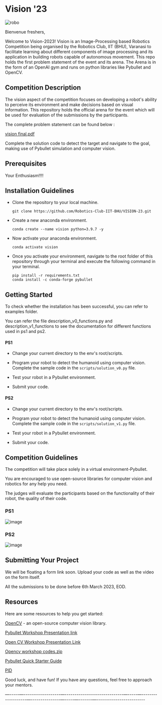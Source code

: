 # Vision '23

![robo](https://user-images.githubusercontent.com/120899038/222499315-4d8546e2-3fee-427b-be2a-ae76ddc3c088.png)


Bienvenue freshers,

Welcome to Vision-2023! Vision is an Image-Processing based Robotics Competition being organised by the Robotics Club, IIT (BHU), Varanasi to facilitate learning about different components of image processing and its application in building robots capable of autonomous movement. This repo holds the first problem statement of the event and its arena. The Arena is in the form of an OpenAI gym and runs on python libraries like Pybullet and OpenCV.

## Competition Description


The vision aspect of the competition focuses on developing a robot's ability to perceive its environment and make decisions based on visual information.
This repository holds the official arena for the event which will be used for evaluation of the submissions by the participants. 

The complete problem statement can be found below :

[vision final.pdf](https://github.com/Robotics-Club-IIT-BHU/VISION-23/files/10881736/vision.final.pdf)


Complete the solution code to detect the target and navigate to the goal, making use of Pybullet simulation and computer vision.



## Prerequisites

Your Enthusiasm!!!!


## Installation Guidelines

* Clone the repository to your local machine.

    ```
    git clone https://github.com/Robotics-Club-IIT-BHU/VISION-23.git 
    ```
* Create a new anaconda environment.
  
    ```
    conda create --name vision python=3.9.7 -y
    ```
* Now activate your anaconda environment.
    
    ```
    conda activate vision
    ```
* Once you activate your environment, navigate to the root folder of this repository through your terminal and execute the following command in your terminal.

    ```
    pip install -r requirements.txt
    conda install -c conda-forge pybullet
    ```
    
## Getting Started

To check whether the installation has been successful, you can refer to examples folder.

You can refer the file description_v0_functions.py and description_v1_functions to see the documentation for different functions used in ps1 and ps2.


#### PS1

* Change your current directory to the env's root/scripts.

* Program your robot to detect the humanoid using computer vision. Complete the sample code in the `scripts/solution_v0.py` file.

* Test your robot in a Pybullet environment.

* Submit your code.


#### PS2

* Change your current directory to the env's root/scripts.

* Program your robot to detect the humanoid using computer vision. Complete the sample code in the `scripts/solution_v1.py` file.

* Test your robot in a Pybullet environment.

* Submit your code.


## Competition Guidelines

The competition will take place solely in a virtual environment-Pybullet.

You are encouraged to use open-source libraries for computer vision and robotics for any help you need.

The judges will evaluate the participants based on the functionality of their robot, the quality of their code.

### PS1

![image](https://user-images.githubusercontent.com/120899038/222521092-06c19a35-cc62-4a57-a7a5-9c2c6dc64766.png)

### PS2

![image](https://user-images.githubusercontent.com/120899038/222521908-cc9b92b0-7acf-46b5-ab08-0e1c16124ecb.png)


## Submitting Your Project

We will be floating a form link soon. Upload your code as well as the video on the form itself. 

All the submissions to be done before 6th March 2023, EOD.


## Resources
Here are some resources to help you get started:

[OpenCV](https://docs.opencv.org/4.x/) - an open-source computer vision library.

[Pybullet Workshop Presentation link](https://docs.google.com/presentation/d/1GOtJJlYNM3bD58aDP8NgCF2n8hoL5g8fXXuQwnnzkpE/edit#slide=id.g1102d05d31e_0_104)

[Open CV Workshop Presentation Link](https://docs.google.com/presentation/d/1RwAGsYsVIkNMEP-hASJOoHOXIZ-xuMGdVxvKk8843Jw/edit#slide=id.g1a27f565b9b_0_8843)

[Opencv workshop codes.zip](https://github.com/Robotics-Club-IIT-BHU/VISION-23/files/10891704/Opencv.workshop.zip)


[Pybullet Quick Starter Guide](https://usermanual.wiki/Document/pybullet20quickstart20guide.479068914/view)

[PID](https://youtu.be/wkfEZmsQqiA)

Good luck, and have fun! If you have any questions, feel free to approach your mentors.




—-----—-------------------—------------------------------—-----—-------------------—---------------—-----—-------—-------------------------
